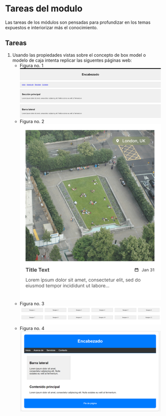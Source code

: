 # Tareas del modulo

Las tareas de los módulos son pensadas para profundizar en los temas expuestos e interiorizar más el conocimiento.

## Tareas

1. Usando las propiedades vistas sobre el concepto de box model o modelo de caja intenta replicar las siguentes páginas web:
    - Figura no. 1
    ![tarea1](./resources/tareaBoxModelUno.png)
    - Figura no. 2
    ![tarea2](./resources/tareaCardBoxModel.png)
    - Figura no. 3
    ![tarea3](./resources/tareaBoxModelMiniGaleria.png)
    - Figura no. 4
    ![tarea4](./resources/tareaMiWebBoxModel.png)
